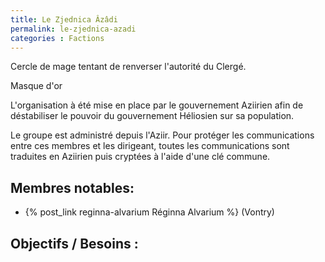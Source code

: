 ```yaml
---
title: Le Zjednica Âzâdi
permalink: le-zjednica-azadi
categories : Factions
---
```


Cercle de mage tentant de renverser l'autorité du Clergé.

Masque d'or

L'organisation à été mise en place par le gouvernement Aziirien afin de déstabiliser le pouvoir du gouvernement Héliosien sur sa population.

Le groupe est administré depuis l'Aziir. Pour protéger les communications entre ces membres et les dirigeant, toutes les communications sont traduites en Aziirien puis cryptées à l'aide d'une clé commune.


## Membres notables:
- {% post_link reginna-alvarium Réginna Alvarium %} (Vontry)

## Objectifs / Besoins :
